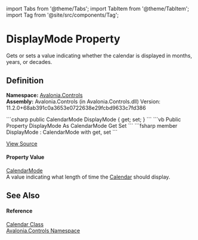 import Tabs from '@theme/Tabs'; 
import TabItem from '@theme/TabItem'; 
import Tag from '@site/src/components/Tag'; 

# DisplayMode Property


Gets or sets a value indicating whether the calendar is displayed in months, years, or decades.



## Definition
**Namespace:** <a href="N_Avalonia_Controls">Avalonia.Controls</a>  
**Assembly:** Avalonia.Controls (in Avalonia.Controls.dll) Version: 11.2.0+68ab391c0a3653e0722638e29fcbd9633c7fd386

<Tabs groupId="api-code-preview">
<TabItem value="csharp" label="C#">
```csharp
public CalendarMode DisplayMode { get; set; }
```
</TabItem>
<TabItem value="vb" label="VB">
```vb
Public Property DisplayMode As CalendarMode
	Get
	Set
```
</TabItem>
<TabItem value="fsharp" label="F#">
```fsharp
member DisplayMode : CalendarMode with get, set
```
</TabItem>
</Tabs>



<a href="https://github.com/AvaloniaUI/Avalonia/tree/master/srcAvalonia.Controls/Calendar/Calendar.cs#L368" title="View the source code">View Source</a>



#### Property Value
<a href="T_Avalonia_Controls_CalendarMode">CalendarMode</a>  
A value indicating what length of time the <a href="https://learn.microsoft.com/dotnet/api/system.windows.controls.calendar" target="_blank" rel="noopener noreferrer">Calendar</a> should display.

## See Also


#### Reference
<a href="T_Avalonia_Controls_Calendar">Calendar Class</a>  
<a href="N_Avalonia_Controls">Avalonia.Controls Namespace</a>  
